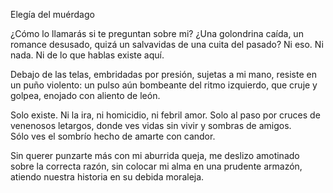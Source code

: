 Elegía del muérdago 

¿Cómo lo llamarás si te preguntan sobre mi? 
¿Una golondrina caída, un romance desusado,
quizá un salvavidas de una cuita del pasado?
Ni eso. Ni nada. Ni de lo que hablas existe aquí.

Debajo de las telas, embridadas por presión,
sujetas a mi mano, resiste en un puño violento:
un pulso aún bombeante del ritmo izquierdo,
que cruje  y golpea, enojado con aliento de león.

Solo existe. Ni la ira, ni homicidio, ni  febril amor.
Solo al paso por cruces de venenosos letargos, 
donde ves vidas sin vivir  y sombras de amigos.   
Sólo ves el sombrío hecho de amarte con candor.

Sin querer punzarte más con mi aburrida queja,
me deslizo amotinado sobre la correcta razón,
sin colocar mi alma en una prudente armazón,
atiendo nuestra historia en su debida moraleja.


